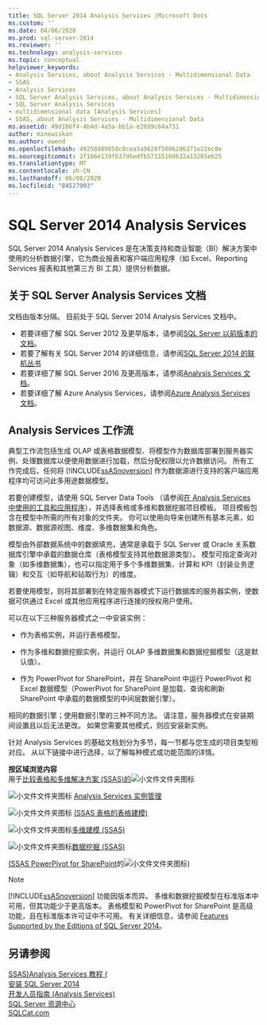 ```yaml
---
title: SQL Server 2014 Analysis Services |Microsoft Docs
ms.custom: ''
ms.date: 04/06/2020
ms.prod: sql-server-2014
ms.reviewer: ''
ms.technology: analysis-services
ms.topic: conceptual
helpviewer_keywords:
- Analysis Services, about Analysis Services - Multidimensional Data
- SSAS
- Analysis Services
- SQL Server Analysis Services, about Analysis Services - Multidimensional Data
- SQL Server Analysis Services
- multidimensional data [Analysis Services]
- SSAS, about Analysis Services - Multidimensional Data
ms.assetid: 49d186f4-4b4d-4a5a-bb1a-e2699c64a731
author: minewiskan
ms.author: owend
ms.openlocfilehash: 49258d89858c8cea3a9620f50062d6371e22ec8e
ms.sourcegitcommit: 2f166e139f637d6edfb5731510d632a13205eb25
ms.translationtype: MT
ms.contentlocale: zh-CN
ms.lasthandoff: 06/08/2020
ms.locfileid: "84527993"
---
```

# <a name="sql-server-2014-analysis-services"></a>SQL Server 2014 Analysis Services

  SQL Server 2014 Analysis Services 是在决策支持和商业智能（BI）解决方案中使用的分析数据引擎，它为商业报表和客户端应用程序（如 Excel、Reporting Services 报表和其他第三方 BI 工具）提供分析数据。 

## <a name="about-sql-server-analysis-services-documentation"></a>关于 SQL Server Analysis Services 文档

文档由版本分隔。 目前处于 SQL Server 2014 Analysis Services 文档中。

- 若要详细了解 SQL Server 2012 及更早版本，请参阅[SQL Server 以前版本的文档](https://docs.microsoft.com/previous-versions/sql/)。
- 若要了解有关 SQL Server 2014 的详细信息，请参阅[SQL Server 2014 的联机丛书](../2014-toc/index.yml)
- 若要详细了解 SQL Server 2016 及更高版本，请参阅[Analysis Services 文档](https://docs.microsoft.com/analysis-services/)。
- 若要详细了解 Azure Analysis Services，请参阅[Azure Analysis Services 文档](https://docs.microsoft.com/azure/analysis-services/)。

## <a name="analysis-services-workflow"></a>Analysis Services 工作流

典型工作流包括生成 OLAP 或表格数据模型、将模型作为数据库部署到服务器实例、处理数据库以便使用数据进行加载，然后分配权限以允许数据访问。 所有工作完成后，任何将 [!INCLUDE[ssASnoversion](../includes/ssasnoversion-md.md)] 作为数据源进行支持的客户端应用程序均可访问此多用途数据模型。  
  
 若要创建模型，请使用 SQL Server Data Tools （请参阅[在 Analysis Services 中使用的工具和应用程序](tools-and-applications-used-in-analysis-services.md)），并选择表格或多维和数据挖掘项目模板。 项目模板包含在模型中所需的所有对象的文件夹。 你可以使用向导来创建所有基本元素，如数据源、数据源视图、维度、多维数据集和角色。  
  
 模型由外部数据系统中的数据填充，通常是承载于 SQL Server 或 Oracle 关系数据库引擎中承载的数据仓库（表格模型支持其他数据源类型）。 模型可指定查询对象（如多维数据集），也可以指定用于多个多维数据集、计算和 KPI（封装业务逻辑）和交互（如导航和钻取行为）的维度。  
  
 若要使用模型，则将其部署到在特定服务器模式下运行数据库的服务器实例，使数据可供通过 Excel 或其他应用程序进行连接的授权用户使用。  
  
 可以在以下三种服务器模式之一中安装实例：  
  
-   作为表格实例，并运行表格模型。  
  
-   作为多维和数据挖掘实例，并运行 OLAP 多维数据集和数据挖掘模型（这是默认值）。  
  
-   作为 PowerPivot for SharePoint，并在 SharePoint 中运行 PowerPivot 和 Excel 数据模型（PowerPivot for SharePoint 是加载、查询和刷新 SharePoint 中承载的数据模型的中间层数据引擎）。  
  
 相同的数据引擎；使用数据引擎的三种不同方法。 请注意，服务器模式在安装期间设置且以后无法更改。 如果您需要其他模式，则应安装新实例。  
  
 针对 Analysis Services 的基础文档划分为多节，每一节都与您生成的项目类型相对应。 从以下链接中进行选择，以了解每种模式或功能范围的详情。  
  
 **按区域浏览内容**  
 用于[比较表格和多维解决方案 &#40;SSAS&#41;的](comparing-tabular-and-multidimensional-solutions-ssas.md)![小文件文件夹图标](../../2014/integration-services/media/filefolder-small.gif "小文件文件夹图标")  
  
 ![小文件文件夹图标](../../2014/integration-services/media/filefolder-small.gif "小文件文件夹图标") [Analysis Services 实例管理](instances/analysis-services-instance-management.md)  
  
 ![小文件文件夹图标](../../2014/integration-services/media/filefolder-small.gif "小文件文件夹图标") [&#40;SSAS 表格的表格建模&#41;](tabular-models/tabular-models-ssas.md)  
  
 ![小文件文件夹图标](../../2014/integration-services/media/filefolder-small.gif "小文件文件夹图标")[多维建模 &#40;SSAS&#41;](multidimensional-models/multidimensional-models-ssas.md)  
  
 ![小文件文件夹图标](../../2014/integration-services/media/filefolder-small.gif "小文件文件夹图标")[数据挖掘 &#40;SSAS&#41;](data-mining/data-mining-ssas.md)  
  
 [&#40;SSAS PowerPivot for SharePoint](power-pivot-sharepoint/power-pivot-for-sharepoint-ssas.md)的![小文件文件夹图标](../../2014/integration-services/media/filefolder-small.gif "小文件文件夹图标")&#41;  
  
> [!NOTE]  
>  [!INCLUDE[ssASnoversion](../includes/ssasnoversion-md.md)] 功能因版本而异。 多维和数据挖掘模型在标准版本中可用，但其功能少于更高版本。 表格模型和 PowerPivot for SharePoint 是高级功能，且在标准版本许可证中不可用。 有关详细信息，请参阅 [Features Supported by the Editions of SQL Server 2014](../../2014/getting-started/features-supported-by-the-editions-of-sql-server-2014.md)。  
  
## <a name="see-also"></a>另请参阅  
 [SSAS&#41;Analysis Services 教程 &#40;](analysis-services-tutorials-ssas.md)   
 [安装 SQL Server 2014](../database-engine/install-windows/installation-for-sql-server.md)   
 [开发人员指南 &#40;Analysis Services&#41;](analysis-services-developer-documentation.md)   
 [SQL Server 资源中心](https://go.microsoft.com/fwlink/?linkID=219676)   
 [SQLCat.com](https://go.microsoft.com/fwlink/?linkID=220963)  
  
  
